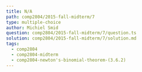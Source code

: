 ```yaml
---
title: N/A
path: comp2804/2015-fall-midterm/7
type: multiple-choice
author: Michiel Smid
question: comp2804/2015-fall-midterm/7/question.ts
solution: comp2804/2015-fall-midterm/7/solution.md
tags:
  - comp2804
  - comp2804-midterm
  - comp2804-newton's-binomial-theorem-(3.6.2)
---
```

